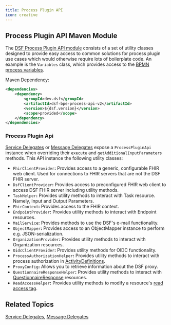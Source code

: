```yaml
---
title: Process Plugin API
icon: creative
---
```


## Process Plugin API Maven Module

The [DSF Process Plugin API module](https://central.sonatype.com/artifact/dev.dsf/dsf-bpe-process-api-v2) consists of a set of utility classes designed to provide easy access to common solutions for process plugin use cases which would otherwise require lots of boilerplate code. An example is the `Variables` class, which provides access to the [BPMN process variables](bpmn-process-variables.md).

Maven Dependency:

```xml
<dependencies>
	<dependency>
		<groupId>dev.dsf</groupId>
		<artifactId>dsf-bpe-process-api-v2</artifactId>
		<version>${dsf.version}</version>
		<scope>provided</scope>
	</dependency>
</dependencies>
```

### Process Plugin Api
[Service Delegates](service-delegates.md) or [Message Delegates](message-delegates.md) expose a `ProcessPluginApi` instance when overriding their `execute` and `getAdditionalInputParameters` methods. This API instance the following utility classes:
- `FhirClientProvider`**:** Provides access to a generic, configurable FHIR web client. Used for connections to FHIR servers that are not the DSF FHIR server.
- `DsfClientProvider`**:** Provides access to preconfigured FHIR web client to access DSF FHIR server including utility methods.
- `TaskHelper`**:** Provides utility methods to interact with Task resource. Namely, Input and Output Parameters.
- `FhirContext`**:** Provides access to the FHIR context.
- `EndpointProvider`**:** Provides utility methods to interact with Endpoint resources.
- `MailService`**:** Provides methods to use the DSF's e-mail functionality.
- `ObjectMapper`**:** Provides access to an ObjectMapper instance to perform e.g. JSON-serialization.
- `OrganizationProvider`**:** Provides utility methods to interact with Organization resources.
- `OidcClientProvider`**:** Provides utility methods for OIDC functionality.
- `ProcessAuthorizationHelper`**:** Provides utility methods to interact with process authorization in [ActivityDefinitions](../fhir/activitydefinition.md).
- `ProxyConfig`**:** Allows you to retrieve information about the DSF proxy.
- `QuestionnaireResponseHelper`**:** Provides utility methods to interact with [QuestionnaireResponse](../fhir/questionnaire-and-questionnaireresponse.md) resources.
- `ReadAccessHelper`**:** Provides utility methods to modify a resource's [read access tag](read-access-tag.md).

## Related Topics
[Service Delegates](service-delegates.md), [Message Delegates](message-delegates.md)